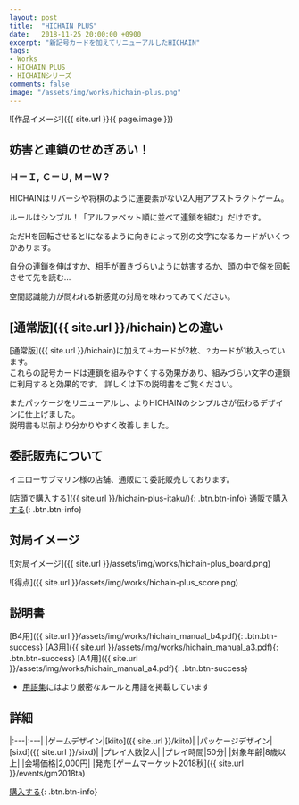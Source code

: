 ```yaml
---
layout: post
title:  "HICHAIN PLUS"
date:   2018-11-25 20:00:00 +0900
excerpt: "新記号カードを加えてリニューアルしたHICHAIN"
tags:
- Works
- HICHAIN PLUS
- HICHAINシリーズ
comments: false
image: "/assets/img/works/hichain-plus.png"
---
```


![作品イメージ]({{ site.url }}{{ page.image }})

## 妨害と連鎖のせめぎあい！

### Ｈ＝Ｉ, Ｃ＝Ｕ, Ｍ＝Ｗ？

HICHAINはリバーシや将棋のように運要素がない2人用アブストラクトゲーム。

ルールはシンプル！「アルファベット順に並べて連鎖を組む」だけです。

ただHを回転させるとIになるように向きによって別の文字になるカードがいくつかあります。

自分の連鎖を伸ばすか、相手が置きづらいように妨害するか、頭の中で盤を回転させて先を読む…

空間認識能力が問われる新感覚の対局を味わってみてください。

## [通常版]({{ site.url }}/hichain)との違い

[通常版]({{ site.url }}/hichain)に加えて`＋`カードが2枚、`？`カードが1枚入っています。  
これらの記号カードは連鎖を組みやすくする効果があり、組みづらい文字の連鎖に利用すると効果的です。
詳しくは下の説明書をご覧ください。

またパッケージをリニューアルし、よりHICHAINのシンプルさが伝わるデザインに仕上げました。  
説明書も以前より分かりやすく改善しました。

## 委託販売について

イエローサブマリン様の店舗、通販にて委託販売しております。  

[店頭で購入する]({{ site.url }}/hichain-plus-itaku/){: .btn.btn-info}
[通販で購入する](https://shop.yellowsubmarine.co.jp/products/detail.php?product_id=76837){: .btn.btn-info}

## 対局イメージ

![対局イメージ]({{ site.url }}/assets/img/works/hichain-plus_board.png)

![得点]({{ site.url }}/assets/img/works/hichain-plus_score.png)

## 説明書

[B4用]({{ site.url }}/assets/img/works/hichain_manual_b4.pdf){: .btn.btn-success}
[A3用]({{ site.url }}/assets/img/works/hichain_manual_a3.pdf){: .btn.btn-success}
[A4用]({{ site.url }}/assets/img/works/hichain_manual_a4.pdf){: .btn.btn-success}

- [用語集](https://scrapbox.io/hichain)にはより厳密なルールと用語を掲載しています

## 詳細

|:---|:---|
|ゲームデザイン|[kiito]({{ site.url }}/kiito)|
|パッケージデザイン|[sixd]({{ site.url }}/sixd)|
|プレイ人数|2人|
|プレイ時間|50分|
|対象年齢|8歳以上|
|会場価格|2,000円|
|発売|[ゲームマーケット2018秋]({{ site.url }}/events/gm2018ta)

[購入する](https://shop.yellowsubmarine.co.jp/products/detail.php?product_id=76837){: .btn.btn-info}